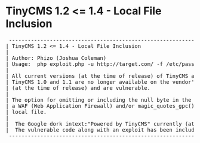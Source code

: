 # TinyCMS 1.2 <= 1.4 - Local File Inclusion

<pre>
 --------------------------------------------------------------------------------------------------------------------------------------  
| TinyCMS 1.2 <= 1.4 - Local File Inclusion                                                                                02/10/2012  | 
|                                                                                                                                      | 
| Author: Phizo (Joshua Coleman)                                                                                                       | 
| Usage:  php exploit.php -u http://target.com/ -f /etc/passwd                                                                         |
|                                                                                                                                      | 
| All current versions (at the time of release) of TinyCMS appear to be affected by the following local file inclusion vulnerability.  |
| TinyCMS 1.0 and 1.1 are no longer available on the vendor's website; however, 1.2 through to 1.4 remain today                        | 
| (at the time of release) and are vulnerable.                                                                                         |
|                                                                                                                                      |
| The option for omitting or including the null byte in the request was included due to a variety of web-servers often incorporating   |
| a WAF (Web Application Firewall) and/or magic_quotes_gpc() in-use,  which without circumvention will hinder inclusion of the desired |
| local file.                                                                                                                          |
|                                                                                                                                      |
|  The Google dork intext:"Powered by TinyCMS" currently (at the time of release) produces "About 4,510 results."                      |
|  The vulnerable code along with an exploit has been included.                                                                        |
 --------------------------------------------------------------------------------------------------------------------------------------
</pre>
